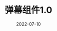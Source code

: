﻿---
title: 弹幕组件1.0
date: 2022-07-10
sidebar: 'auto'
categories:
- 小练习
tags:
- 小练习
- 自定义组件
description: 'https://img-blog.csdnimg.cn/4699c2ccc25944f3943989083e1dff3d.png'
---






<template>
  <div class="dm">
    <div class="show">
      <span v-for="item in txt">{{ item }}</span>
    </div>
    <div class="send">
      <div class="input">
        <input
          v-model="inptxt"
          @keyup.enter="f"
          type="text"
          name=""
          id="inp"
          placeholder="请在此输入弹幕"
        />
      </div>
      <div class="bu" @click="f">发送</div>
    </div>
  </div>
</template>

<script>
import $ from "jquery";
export default {
  data() {
    return {
      txt: [],
      inptxt: "",
    };
  },
  methods: {
    f() {
      if (this.inptxt.trim() == "") {
        alert("输入的内容不能为空");
      } else {
        this.txt.push(this.inptxt);
      }
      this.inptxt = "";
      
    },
  },
};
</script>

<style scoped>
.dm {
  width: 100%;
  height: 300px;
  background: rgba(0, 0, 0, 0.568);
  list-style: none;
  overflow: hidden;
}
.show {
  width: 100%;
  height: 260px;
  border: 1px solid red;
}
.show span {
  display: inline-block;
  height: 40px;
  width: auto;
  color: white;
  font-weight: bolder;
  font-size: 1.8em;
  animation: dm 10s linear infinite;
  position: relative;
}
@keyframes dm {
  0% {
    left: 100%;
  }
  100% {
    left: -120%;
  }
}
.send {
  width: 80%;
  height: 30px;
  display: flex;
  justify-content: center;
  align-items: center;
}
.send .input {
  width: 70%;
  height: 30px;
  background: rgba(189, 189, 189, 0.685);
}
.send .input input {
  width: 100%;
  height: 100%;
}
.send .bu {
  width: 10%;
  height: 35px;
  background: rgba(128, 233, 228, 0.753);
  text-align: center;
  line-height: 35px;
  margin-top: 6px;
  margin-left: 10px;
  color: white;
  font-weight: bolder;
}
</style>
